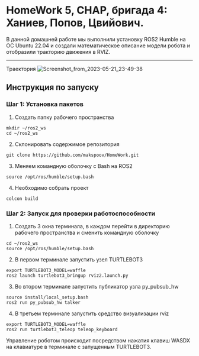 # HomeWork 5, СНАР, бригада 4: Ханиев, Попов, Цвийович.
В данной домашней работе мы выполнили установку ROS2 Humble на ОС Ubuntu 22.04 и создали математическое описание модели робота и отобразили тракторию движения в RVIZ.
***
Траектория
![Screenshot_from_2023-05-21_23-49-38](https://github.com/makspoov/HomeWork/assets/49243068/a09c665c-9457-48cd-b748-dce5e2562618)

## Инструкция по запуску
### Шаг 1: Установка пакетов
1) Создать папку рабочего пространства
```
mkdir ~/ros2_ws
cd ~/ros2_ws
```
2) Склонировать содержимое репозитория
```
git clone https://github.com/makspoov/HomeWork.git
```
3) Меняем командную оболочку с Bash на ROS2
```
source /opt/ros/humble/setup.bash
```
4) Необходимо собрать проект
```
colcon build
```
### Шаг 2: Запуск для проверки работоспособности
1) Создать 3 окна терминала, в каждом перейти в директорию рабочего пространства и сменить командную оболочку
```
cd ~/ros2_ws
source /opt/ros/humble/setup.bash
```
2) В первом терминале запустить узел TURTLEBOT3
```
export TURTLEBOT3_MODEL=waffle
ros2 launch turtlebot3_bringup rviz2.launch.py
```
3) Во втором терминале запустить публикатор узла py_pubsub_hw
```
source install/local_setup.bash
ros2 run py_pubsub_hw talker
```
4) В третьем терминале запустить средство визуализации rviz
```
export TURTLEBOT3_MODEL=waffle
ros2 run turtlebot3_teleop teleop_keyboard
```

Управление роботом происходит посредством нажатия клавиш WASDX на клавиатуре в терминале с запущенным TURTLEBOT3.








